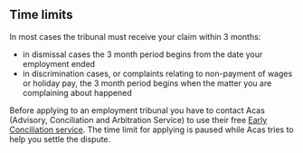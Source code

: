 ## Time limits

In most cases the tribunal must receive your claim within 3 months:

- in dismissal cases the 3 month period begins from the date your employment ended
- in discrimination cases, or complaints relating to non-payment of wages or holiday pay, the 3 month period begins when the matter you are complaining about happened

Before applying to an employment tribunal you have to contact Acas (Advisory, Conciliation and Arbitration Service) to use their free [Early Conciliation service](http://www.acas.org.uk/earlyconciliation). The time limit for applying is paused while Acas tries to help you settle the dispute.
